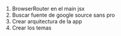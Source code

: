 1. BrowserRouter en el main jsx
2. Buscar fuente de google source sans pro
3. Crear arquitectura de la app
4. Crear los temas


